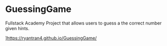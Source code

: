 # GuessingGame
Fullstack Academy Project that allows users to guess a the correct number given hints.

]https://ryantran4.github.io/GuessingGame/
